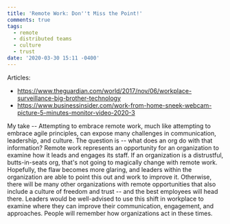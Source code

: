 ```yaml
---
title: 'Remote Work: Don''t Miss the Point!'
comments: true
tags:
  - remote
  - distributed teams
  - culture
  - trust
date: '2020-03-30 15:11 -0400'
---
```

Articles: 

* https://www.theguardian.com/world/2017/nov/06/workplace-surveillance-big-brother-technology
* https://www.businessinsider.com/work-from-home-sneek-webcam-picture-5-minutes-monitor-video-2020-3


My take --
Attempting to embrace remote work, much like attempting to embrace agile principles, can expose many challenges in communication, leadership, and culture. The question is -- what does an org do with that information?
Remote work represents an opportunity for an organization to examine how it leads and engages its staff. If an organization is a distrustful, butts-in-seats org, that's not going to magically change with remote work. Hopefully, the flaw becomes more glaring, and leaders within the organization are able to point this out and work to improve it.
Otherwise, there will be many other organizations with remote opportunities that also include a culture of freedom and trust -- and the best employees will head there.
Leaders would be well-advised to use this shift in workplace to examine where they can improve their communication, engagement, and approaches. People will remember how organizations act in these times.